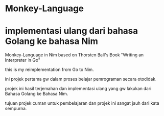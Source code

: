 # Monkey-Language
# implementasi ulang dari bahasa Golang ke bahasa Nim

Monkey-Language in Nim based on Thorsten Ball's Book "Writing an Interpreter in Go"

this is my reimplementation from Go to Nim.

ini projek pertama gw dalam proses belajar pemrograman secara otodidak.

projek ini hasil terjemahan dan implementasi ulang yang gw lakukan dari Bahasa Golang ke Bahasa Nim.

tujuan projek cuman untuk pembelajaran dan projek ini sangat jauh dari kata sempurna.
